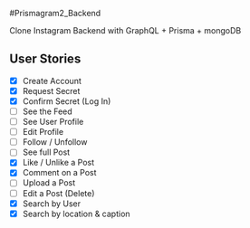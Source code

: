 #Prismagram2_Backend

Clone Instagram Backend with GraphQL + Prisma + mongoDB

## User Stories

- [x] Create Account
- [x] Request Secret
- [x] Confirm Secret (Log In)
- [ ] See the Feed
- [ ] See User Profile
- [ ] Edit Profile
- [ ] Follow / Unfollow
- [ ] See full Post
- [x] Like / Unlike a Post
- [x] Comment on a Post
- [ ] Upload a Post
- [ ] Edit a Post (Delete)
- [x] Search by User
- [x] Search by location & caption
